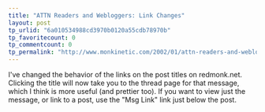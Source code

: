 ```yaml
---
title: "ATTN Readers and Webloggers: Link Changes"
layout: post
tp_urlid: "6a010534988cd3970b0120a55cdb78970b"
tp_favoritecount: 0
tp_commentcount: 0
tp_permalink: "http://www.monkinetic.com/2002/01/attn-readers-and-webloggers-link-changes.html"
---
```

I&#39;ve changed the behavior of the links on the post titles on redmonk.net. Clicking the title will now take you to the thread page for that message, which I think is more useful (and prettier too). If you want to view just the message, or link to a post, use the &quot;Msg Link&quot; link just below the post.
